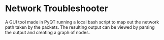 # Network Troubleshooter
A GUI tool made in PyQT running a local bash script to map out the network path taken by the packets.
The resulting output can be viewed by parsing the output and creating a graph of nodes.

